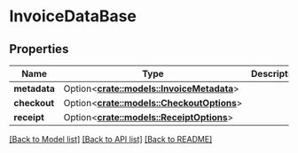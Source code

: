 # InvoiceDataBase

## Properties

Name | Type | Description | Notes
------------ | ------------- | ------------- | -------------
**metadata** | Option<[**crate::models::InvoiceMetadata**](InvoiceMetadata.md)> |  | [optional]
**checkout** | Option<[**crate::models::CheckoutOptions**](CheckoutOptions.md)> |  | [optional]
**receipt** | Option<[**crate::models::ReceiptOptions**](ReceiptOptions.md)> |  | [optional]

[[Back to Model list]](../README.md#documentation-for-models) [[Back to API list]](../README.md#documentation-for-api-endpoints) [[Back to README]](../README.md)


